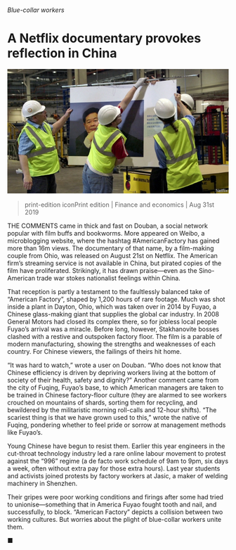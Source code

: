 ###### Blue-collar workers

# A Netflix documentary provokes reflection in China 

![image](images/20190831_FNP005.jpg) 

> print-edition iconPrint edition | Finance and economics | Aug 31st 2019 

THE COMMENTS came in thick and fast on Douban, a social network popular with film buffs and bookworms. More appeared on Weibo, a microblogging website, where the hashtag #AmericanFactory has gained more than 16m views. The documentary of that name, by a film-making couple from Ohio, was released on August 21st on Netflix. The American firm’s streaming service is not available in China, but pirated copies of the film have proliferated. Strikingly, it has drawn praise—even as the Sino-American trade war stokes nationalist feelings within China. 

That reception is partly a testament to the faultlessly balanced take of “American Factory”, shaped by 1,200 hours of rare footage. Much was shot inside a plant in Dayton, Ohio, which was taken over in 2014 by Fuyao, a Chinese glass-making giant that supplies the global car industry. In 2008 General Motors had closed its complex there, so for jobless local people Fuyao’s arrival was a miracle. Before long, however, Stakhanovite bosses clashed with a restive and outspoken factory floor. The film is a parable of modern manufacturing, showing the strengths and weaknesses of each country. For Chinese viewers, the failings of theirs hit home. 

“It was hard to watch,” wrote a user on Douban. “Who does not know that Chinese efficiency is driven by depriving workers living at the bottom of society of their health, safety and dignity?” Another comment came from the city of Fuqing, Fuyao’s base, to which American managers are taken to be trained in Chinese factory-floor culture (they are alarmed to see workers crouched on mountains of shards, sorting them for recycling, and bewildered by the militaristic morning roll-calls and 12-hour shifts). “The scariest thing is that we have grown used to this,” wrote the native of Fuqing, pondering whether to feel pride or sorrow at management methods like Fuyao’s. 

Young Chinese have begun to resist them. Earlier this year engineers in the cut-throat technology industry led a rare online labour movement to protest against the “996” regime (a de facto work schedule of 9am to 9pm, six days a week, often without extra pay for those extra hours). Last year students and activists joined protests by factory workers at Jasic, a maker of welding machinery in Shenzhen. 

Their gripes were poor working conditions and firings after some had tried to unionise—something that in America Fuyao fought tooth and nail, and successfully, to block. “American Factory” depicts a collision between two working cultures. But worries about the plight of blue-collar workers unite them. 

■ 

